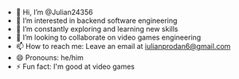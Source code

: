 - 👋 Hi, I’m @Julian24356
- 👀 I’m interested in backend software engineering
- 🌱 I’m constantly exploring and learning new skills
- 💞️ I’m looking to collaborate on video games engineering
- 📫 How to reach me: Leave an email at iulianprodan6@gmail.com
- 😄 Pronouns: he/him
- ⚡ Fun fact: I'm good at video games
